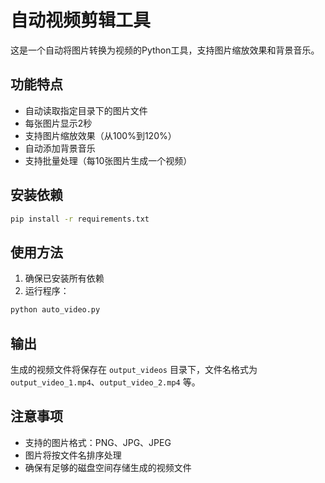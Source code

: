 # 自动视频剪辑工具

这是一个自动将图片转换为视频的Python工具，支持图片缩放效果和背景音乐。

## 功能特点

- 自动读取指定目录下的图片文件
- 每张图片显示2秒
- 支持图片缩放效果（从100%到120%）
- 自动添加背景音乐
- 支持批量处理（每10张图片生成一个视频）

## 安装依赖

```bash
pip install -r requirements.txt
```

## 使用方法

1. 确保已安装所有依赖
2. 运行程序：
```bash
python auto_video.py
```

## 输出

生成的视频文件将保存在 `output_videos` 目录下，文件名格式为 `output_video_1.mp4`、`output_video_2.mp4` 等。

## 注意事项

- 支持的图片格式：PNG、JPG、JPEG
- 图片将按文件名排序处理
- 确保有足够的磁盘空间存储生成的视频文件 